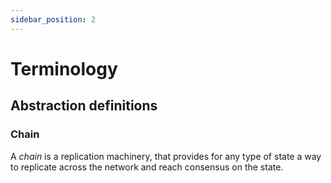 ```yaml
---
sidebar_position: 2
---
```


# Terminology

## Abstraction definitions

### Chain

A *chain* is a replication machinery, that provides for any type of state a way to replicate across the network and reach consensus on the state.
